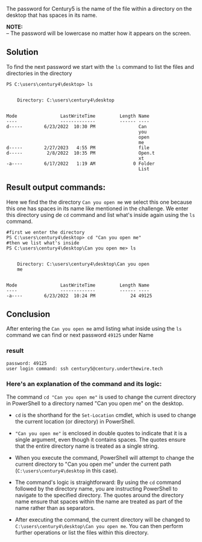 

The password for Century5 is the name of the file within a directory on the desktop that has spaces in its name.  
  
**NOTE:**  
– The password will be lowercase no matter how it appears on the screen.

## Solution

To find the next password we start with the `ls` command to list the files and directories in the directory
```
PS C:\users\century4\desktop> ls


    Directory: C:\users\century4\desktop


Mode                LastWriteTime         Length Name
----                -------------         ------ ----
d-----        6/23/2022  10:30 PM                Can
                                                 you
                                                 open
                                                 me
d-----        2/27/2023   4:55 PM                file
d-----         2/8/2022  10:35 PM                Open.t
                                                 xt
-a----        6/17/2022   1:19 AM              0 Folder
                                                 List
```

## Result output commands:

Here we find the the directory `Can you open me` we select this one because this one has spaces in its name like mentioned in the challenge. We enter this directory using de `cd` command and list what's inside again using the `ls` command.

```
#first we enter the directory 
PS C:\users\century4\desktop> cd "Can you open me"
#then we list what's inside
PS C:\users\century4\desktop\Can you open me> ls


    Directory: C:\users\century4\desktop\Can you open
    me


Mode                LastWriteTime         Length Name
----                -------------         ------ ----
-a----        6/23/2022  10:24 PM             24 49125
```

## Conclusion

After entering the `Can you open me` amd listing what inside using the `ls` command we can find or next password `49125` under Name

### result

```
password: 49125
user login command: ssh century5@century.underthewire.tech
```

### Here's an explanation of the command and its logic:

The command `cd "Can you open me"` is used to change the current directory in PowerShell to a directory named "Can you open me" on the desktop.

- `cd` is the shorthand for the `Set-Location` cmdlet, which is used to change the current location (or directory) in PowerShell.

- `"Can you open me"` is enclosed in double quotes to indicate that it is a single argument, even though it contains spaces. The quotes ensure that the entire directory name is treated as a single string.

- When you execute the command, PowerShell will attempt to change the current directory to "Can you open me" under the current path (`C:\users\century4\desktop` in this case).

- The command's logic is straightforward: By using the `cd` command followed by the directory name, you are instructing PowerShell to navigate to the specified directory. The quotes around the directory name ensure that spaces within the name are treated as part of the name rather than as separators.

- After executing the command, the current directory will be changed to `C:\users\century4\desktop\Can you open me`. You can then perform further operations or list the files within this directory.